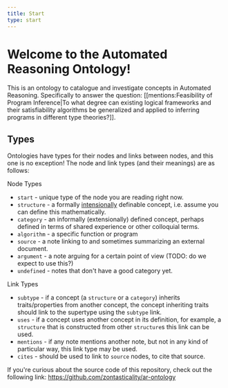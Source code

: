 ```yaml
---
title: Start
type: start
---
```


# Welcome to the Automated Reasoning Ontology!

This is an ontology to catalogue and investigate concepts in Automated Reasoning. Specifically to answer the question: [[mentions:Feasibility of Program Inference|To what degree can existing logical frameworks and their satisfiability algorithms be generalized and applied to inferring programs in different type theories?]].

## Types

Ontologies have types for their nodes and links between nodes, and this one is no exception! The node and link types (and their meanings) are as follows:

Node Types
 - `start` - unique type of the node you are reading right now.
 - `structure` - a formally [intensionally](https://www.lesswrong.com/posts/HsznWM9A7NiuGsp28/extensions-and-intensions) definable concept, i.e. assume you can define this mathematically.
 - `category` - an informally (extensionally) defined concept, perhaps defined in terms of shared experience or other colloquial terms.
 - `algorithm` - a specific function or program
 - `source` - a note linking to and sometimes summarizing an external document.
 - `argument` - a note arguing for a certain point of view (TODO: do we expect to use this?)
 - `undefined` - notes that don't have a good category yet.

Link Types
 - `subtype` - if a concept (a `structure` or a `category`) inherits traits/properties from another concept, the concept inheriting traits should link to the supertype using the `subtype` link.
 - `uses` - if a concept uses another concept in its definition, for example, a `structure` that is constructed from other `structure`s this link can be used.
 - `mentions` - if any note mentions another note, but not in any kind of particular way, this link type may be used.
 - `cites` - should be used to link to `source` nodes, to cite that source.

If you're curious about the source code of this repository, check out the following link: https://github.com/zontasticality/ar-ontology